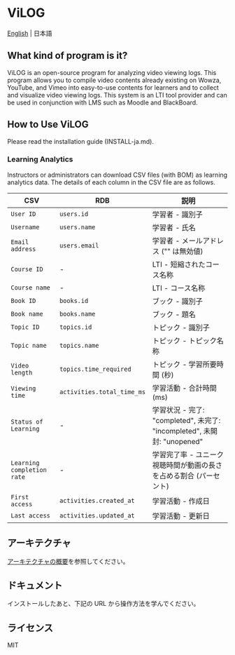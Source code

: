 # ViLOG

[English](README-en.md) | 日本語

## What kind of program is it?

ViLOG is an open-source program for analyzing video viewing logs. This program allows you to compile video contents already existing on Wowza, YouTube, and Vimeo into easy-to-use contents for learners and to collect and visualize video viewing logs. This system is an LTI tool provider and can be used in conjunction with LMS such as Moodle and BlackBoard.

<!--- わかりやすい動画例を添付する。 --- LTI リンクを起点とする操作例 Gif か mp4 へのリンク-->

## How to Use ViLOG

Please read the installation guide (INSTALL-ja.md).

### Learning Analytics

Instructors or administrators can download CSV files (with BOM) as learning analytics data.
The details of each column in the CSV file are as follows.

| CSV                | RDB                        | 説明                                                                    |
| ------------------ | -------------------------- | ----------------------------------------------------------------------- |
| `User ID`          | `users.id`                 | 学習者 - 識別子                                                         |
| `Username`         | `users.name`               | 学習者 - 氏名                                                           |
| `Email address`    | `users.email`              | 学習者 - メールアドレス ("" は無効値)                                   |
| `Course ID`        | -                          | LTI - 短縮されたコース名称                                              |
| `Course name`          | -                          | LTI - コース名称                                                        |
| `Book ID`         | `books.id`                 | ブック - 識別子                                                         |
| `Book name`         | `books.name`               | ブック - 題名                                                           |
| `Topic ID`       | `topics.id`                | トピック - 識別子                                                       |
| `Topic name`       | `topics.name`              | トピック - トピック名称                                                 |
| `Video length`       | `topics.time_required`     | トピック - 学習所要時間 (秒)                                            |
| `Viewing time` | `activities.total_time_ms` | 学習活動 - 合計時間 (ms)                                                |
| `Status of Learning`         | -                          | 学習状況 - 完了: "completed", 未完了: "incompleted", 未開封: "unopened" |
| `Learning completion rate`       | -                          | 学習完了率 - ユニーク視聴時間が動画の長さを占める割合 (パーセント)      |
| `First access`     | `activities.created_at`    | 学習活動 - 作成日                                                       |
| `Last access`     | `activities.updated_at`    | 学習活動 - 更新日                                                       |

## アーキテクチャ

[アーキテクチャの概要](ARCHITECTURE.md)を参照してください。

## ドキュメント

インストールしたあと、下記の URL から操作方法を学んでください。

<!--## 貢献方法

contributing.md を参考にしてください。著作権が発生するほどのコードやドキュメントを貢献していただいた方々には、Authors.rst にお名前と連絡用のメールアドレスを記載します。-->

## ライセンス

MIT

